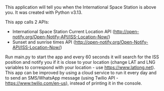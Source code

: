 This application will tell you when the International Space Station is above you. It was created with Python v3.13.

This app calls 2 APIs:
- International Space Station Current Location API (http://open-notify.org/Open-Notify-API/ISS-Location-Now/)
- Sunset and sunrise times API (http://open-notify.org/Open-Notify-API/ISS-Location-Now/)

Run main.py to start the app and every 60 seconds it will search for the ISS position and notify you if it is close to your location (change LAT and LNG variables to correspond with your location - use https://www.latlong.net).
This app can be improved by using a cloud service to run it every day and to send an SMS/WhatsApp message (using Twilio API - https://www.twilio.com/en-us), instead of printing it in the console.
